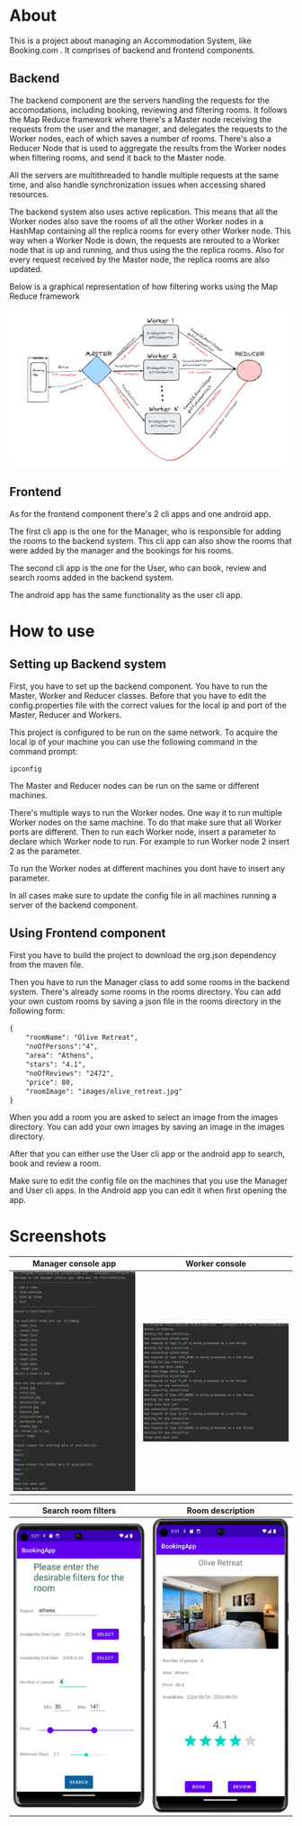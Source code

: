 # About

This is a project about managing an Accommodation System, like Booking.com . It comprises of backend and frontend components. 

## Backend
The backend component are the servers handling the requests for the accomodations, including booking, reviewing and filtering rooms. It follows the Map Reduce framework where there's a Master node receiving the requests from the user and the manager, and delegates the requests to the Worker nodes, each of which saves a number of rooms. There's also a Reducer Node that is used to aggregate the results from the Worker nodes when filtering rooms, and send it back to the Master node.

All the servers are multithreaded to handle multiple requests at the same time, and also handle synchronization issues when accessing shared resources.

The backend system also uses active replication. This means that all the Worker nodes also save the rooms of all the other Worker nodes in a HashMap containing all the replica rooms for every other Worker node. This way when a Worker Node is down, the requests are rerouted to a Worker node that is up and running, and thus using the the replica rooms. Also for every request received by the Master node, the replica rooms are also updated.


Below is a graphical representation of how filtering works using the Map Reduce framework

![image](assets/search.png)


## Frontend

As for the frontend component there's 2 cli apps and one android app.

The first cli app is the one for the Manager, who is responsible for adding the rooms to the backend system. This cli app can also show the rooms that were added by the manager and the bookings for his rooms.

The second cli app is the one for the User, who can book, review and search rooms added in the backend system.

The android app has the same functionality as the user cli app.


# How to use

## Setting up Backend system
First, you have to set up the backend component. You have to run the Master, Worker and Reducer classes. Before that you have to edit the config.properties file with the correct values for the local ip and port of the Master, Reducer and Workers. 

This project is configured to be run on the same network. To acquire the local ip of your machine you can use the following command in the command prompt:

```
ipconfig
```

The Master and Reducer nodes can be run on the same or different machines.

There's multiple ways to run the Worker nodes. One way it to run multiple Worker nodes on the same machine. To do that make sure that all Worker ports are different. Then to run each Worker node, insert a parameter to declare which Worker node to run. For example to run Worker node 2 insert 2 as the parameter.

To run the Worker nodes at different machines you dont have to insert any parameter.

In all cases make sure to update the config file in all machines running a server of the backend component.

## Using Frontend component
First you have to build the project to download the org.json dependency from the maven file.

Then you have to run the Manager class to add some rooms in the backend system. There's already some rooms in the rooms directory. You can add your own custom rooms by saving a json file in the rooms directory in the following form:

```
{
	"roomName": "Olive Retreat",
	"noOfPersons":"4",
	"area": "Athens",
	"stars": "4.1",
	"noOfReviews": "2472",
	"price": 80,
	"roomImage": "images/olive_retreat.jpg"
}
```

When you add a room you are asked to select an image from the images directory. You can add your own images by saving an image in the images directory.

After that you can either use the User cli app or the android app to search, book and review a room.

Make sure to edit the config file on the machines that you use the Manager and User cli apps. In the Android app you can edit it when first opening the app.


# Screenshots

Manager console app           |  Worker console
:-------------------------:|:-------------------------:
<img src="assets/manager.png" width="400px"/>|   <img src="assets/worker.png" width="500px" align="right"  />




Search room filters            |  Room description
:-------------------------:|:-------------------------:
<img src="assets/phone_search.png" width="300px"/> |  <img src="assets/phone_room_desc.png" width="300px"/>

